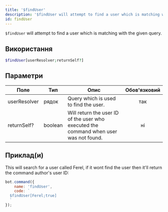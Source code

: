 ```yaml
---
title: '$findUser'
description: '$findUser will attempt to find a user which is matching with the given query.'
id: findUser
---
```


`$findUser` will attempt to find a user which is matching with the given query.

## Використання

```php
$findUser[userResolver;returnSelf?]
```

## Параметри

| Поле         | Тип     | Опис                                                                                  | Обов'язковий |
| ------------ | ------- | ------------------------------------------------------------------------------------- |:------------:|
| userResolver | рядок   | Query which is used to find the user.                                                 |     так      |
| returnSelf?  | boolean | Will return the user ID of the user who executed the command when user was not found. |      ні      |

## Приклад(и)

This will search for a user called Ferel, if it wont find the user then it'll return the command author's user ID:

```javascript
bot.command({
    name: 'findUser',
    code: `
  $findUser[Ferel;true]
  `
});
```
